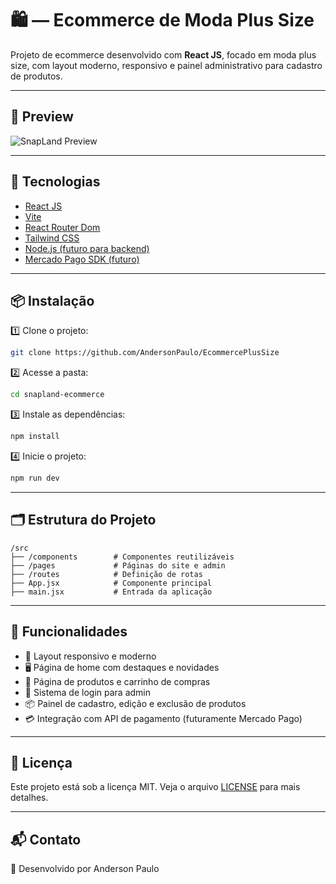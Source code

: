 # 🛍️ — Ecommerce de Moda Plus Size

Projeto de ecommerce desenvolvido com **React JS**, focado em moda plus size, com layout moderno, responsivo e painel administrativo para cadastro de produtos.

---

## 📸 Preview

![SnapLand Preview](./preview.png)

---

## 🚀 Tecnologias

- [React JS](https://react.dev/)
- [Vite](https://vitejs.dev/)
- [React Router Dom](https://reactrouter.com/)
- [Tailwind CSS](https://tailwindcss.com/)
- [Node.js (futuro para backend)](https://nodejs.org/)
- [Mercado Pago SDK (futuro)](https://www.mercadopago.com.br/developers/pt)

---

## 📦 Instalação

1️⃣ Clone o projeto:

```bash
git clone https://github.com/AndersonPaulo/EcommercePlusSize
```

2️⃣ Acesse a pasta:

```bash
cd snapland-ecommerce
```

3️⃣ Instale as dependências:

```bash
npm install
```

4️⃣ Inicie o projeto:

```bash
npm run dev
```

---

## 🗂️ Estrutura do Projeto

```
/src
├── /components        # Componentes reutilizáveis
├── /pages             # Páginas do site e admin
├── /routes            # Definição de rotas
├── App.jsx            # Componente principal
├── main.jsx           # Entrada da aplicação
```

---

## 📌 Funcionalidades

- 📱 Layout responsivo e moderno
- 🖥️ Página de home com destaques e novidades
- 🛒 Página de produtos e carrinho de compras
- 🔐 Sistema de login para admin
- 📦 Painel de cadastro, edição e exclusão de produtos
- 💳 Integração com API de pagamento (futuramente Mercado Pago)

---

## 📄 Licença

Este projeto está sob a licença MIT. Veja o arquivo [LICENSE](LICENSE) para mais detalhes.

---

## 📬 Contato

👤 Desenvolvido por Anderson Paulo 
